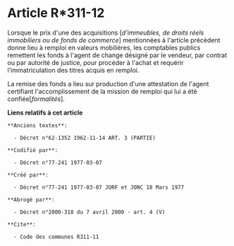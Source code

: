 # Article R*311-12

Lorsque le prix d'une des acquisitions [*d'immeubles, de droits réels immobiliers ou de fonds de commerce*] mentionnées à
l'article précédent donne lieu à remploi en valeurs mobilières, les comptables publics remettent les fonds à l'agent de
change désigné par le vendeur, par contrat ou par autorité de justice, pour procéder à l'achat et requérir l'immatriculation
des titres acquis en remploi.

La remise des fonds a lieu sur production d'une attestation de l'agent certifiant l'accomplissement de la mission de remploi
qui lui a été confiée[*formalités*].

**Liens relatifs à cet article**

	**Anciens textes**:

	  - Décret n°62-1352 1962-11-14 ART. 3 (PARTIE)

	**Codifié par**:

	  - Décret n°77-241 1977-03-07

	**Créé par**:

	  - Décret n°77-241 1977-03-07 JORF et JONC 18 Mars 1977

	**Abrogé par**:

	  - Décret n°2000-318 du 7 avril 2000 - art. 4 (V)

	**Cite**:

	  - Code des communes R311-11
